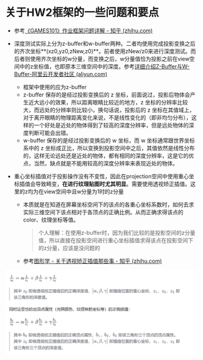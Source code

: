 # 关于HW2框架的一些问题和要点

* 参考[《GAMES101》作业框架问题详解 - 知乎 (zhihu.com)](https://zhuanlan.zhihu.com/p/509902950)

* 深度测试实际上分为z-buffer和w-buffer两种。二者均使用完成投影变换之后的齐次坐标**(xz0,yz0,zNew,z0)**。前者使用zNew/z0来进行深度测试。而后者则使用齐次坐标的w分量，而变换之后，w分量值恰为投影之前在view空间中的z坐标值，也即原本三维空间中的深度。参考[详细介绍Z-Buffer与W-Buffer-阿里云开发者社区 (aliyun.com)](https://developer.aliyun.com/article/49272)

  * 框架中使用的应为z-buffer
  * z-buffer 保存的是经过投影变换后的 z 坐标，前面说过，投影后物体会产生近大远小的效果，所以距离眼睛比较近的地方，z 坐标的分辨率比较大，而远处的分辨率则比较小，换句话说，投影后的 z 坐标在其值域上，对于离开眼睛的物理距离变化来说，不是线性变化的（即非均匀分布），这样的一个好处是近处的物体得到了较高的深度分辨率，但是远处物体的深度判断可能会出错。
  * w-buffer 保存的是经过投影变换后的 w 坐标，而 w 坐标通常跟世界坐标系中的 z 坐标成正比，所以变换到投影空间中之后，其值依然是线性分布的，这样无论远处还是近处的物体，都有相同的深度分辨率，这是它的优点，当然，缺点就是不能用较高的深度分辨率来表现近处的物体。

* 重心坐标插值对于投影操作没有不变性，因此在projection空间中使用重心坐标插值会导致畸变，**在进行纹理贴图时尤其明显**。需要使用透视矫正插值。这里的z均为在view空间中且w分量为1时的z分量

  * 本质就是在知道在屏幕坐标空间下的该点的各重心坐标系数时，如何去求实际三维空间下该点相对于各顶点的正确比例。从而正确求得该点的color、纹理坐标等值。

    > 个人理解：在使用z-buffer时，因为我们比较的是投影空间的z分量值，所以直接在投影空间进行重心坐标插值求得该点在投影空间下的z分量，应该是没问题的

  * 参考[图形学 - 关于透视矫正插值那些事 - 知乎 (zhihu.com)](https://zhuanlan.zhihu.com/p/403259571)

![image-20240302144008812](po.png)